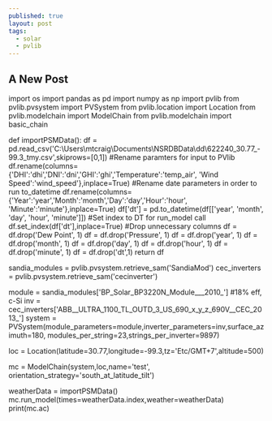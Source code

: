 ```yaml
---
published: true
layout: post
tags:
  - solar
  - pvlib
---
```

## A New Post

import os
import pandas as pd
import numpy as np
import pvlib
from pvlib.pvsystem import PVSystem
from pvlib.location import Location
from pvlib.modelchain import ModelChain
from pvlib.modelchain import basic_chain

def importPSMData():
    df = pd.read_csv('C:\\Users\\mtcraig\\Documents\\NSRDBData\\dd\\622240_30.77_-99.3_tmy.csv',skiprows=[0,1])
    #Rename paramters for input to PVlib
    df.rename(columns={'DHI':'dhi','DNI':'dni','GHI':'ghi','Temperature':'temp_air',
                        'Wind Speed':'wind_speed'},inplace=True)
    #Rename date parameters in order to run to_datetime
    df.rename(columns={'Year':'year','Month':'month','Day':'day','Hour':'hour',
                        'Minute':'minute'},inplace=True)
    df['dt'] = pd.to_datetime(df[['year', 'month', 'day', 'hour', 'minute']])
    #Set index to DT for run_model call
    df.set_index(df['dt'],inplace=True)
    #Drop unnecessary columns
    df = df.drop('Dew Point', 1)
    df = df.drop('Pressure', 1)
    df = df.drop('year', 1)
    df = df.drop('month', 1)
    df = df.drop('day', 1)
    df = df.drop('hour', 1)
    df = df.drop('minute', 1)
    df = df.drop('dt',1)
    return df

sandia_modules = pvlib.pvsystem.retrieve_sam('SandiaMod')
cec_inverters = pvlib.pvsystem.retrieve_sam('cecinverter')

module = sandia_modules['BP_Solar_BP3220N_Module___2010_'] #18% eff, c-Si
inv = cec_inverters['ABB__ULTRA_1100_TL_OUTD_3_US_690_x_y_z_690V__CEC_2013_']
system = PVSystem(module_parameters=module,inverter_parameters=inv,surface_azimuth=180,
                    modules_per_string=23,strings_per_inverter=9897)

loc = Location(latitude=30.77,longitude=-99.3,tz='Etc/GMT+7',altitude=500)

mc = ModelChain(system,loc,name='test',
            orientation_strategy='south_at_latitude_tilt') 

weatherData = importPSMData()
mc.run_model(times=weatherData.index,weather=weatherData)
print(mc.ac)
